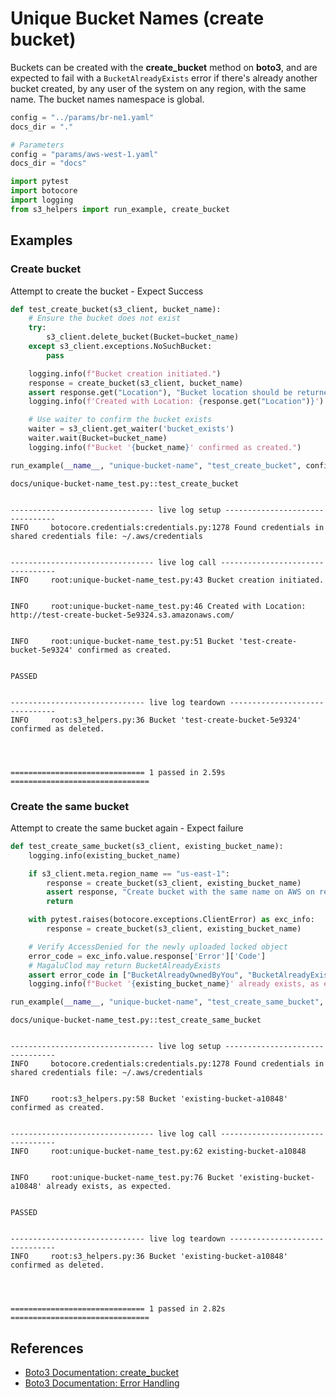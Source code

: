# Unique Bucket Names (create bucket)

Buckets can be created with the **create_bucket** method on **boto3**, and are expected to fail with a `BucketAlreadyExists` error if there's already another bucket created, by any user of the system on any region, with the same name. The bucket names namespace is global.


```python
config = "../params/br-ne1.yaml"
docs_dir = "."
```


```python
# Parameters
config = "params/aws-west-1.yaml"
docs_dir = "docs"

```


```python
import pytest
import botocore
import logging
from s3_helpers import run_example, create_bucket
```

## Examples

### Create bucket

Attempt to create the bucket - Expect Success


```python
def test_create_bucket(s3_client, bucket_name):
    # Ensure the bucket does not exist
    try:
        s3_client.delete_bucket(Bucket=bucket_name)
    except s3_client.exceptions.NoSuchBucket:
        pass

    logging.info(f"Bucket creation initiated.")
    response = create_bucket(s3_client, bucket_name)
    assert response.get("Location"), "Bucket location should be returned upon creation."
    logging.info(f'Created with Location: {response.get("Location")}')

    # Use waiter to confirm the bucket exists
    waiter = s3_client.get_waiter('bucket_exists')
    waiter.wait(Bucket=bucket_name)
    logging.info(f"Bucket '{bucket_name}' confirmed as created.")

run_example(__name__, "unique-bucket-name", "test_create_bucket", config=config, docs_dir=docs_dir)
```

    
    docs/unique-bucket-name_test.py::test_create_bucket 

    
    -------------------------------- live log setup --------------------------------
    INFO     botocore.credentials:credentials.py:1278 Found credentials in shared credentials file: ~/.aws/credentials


    -------------------------------- live log call ---------------------------------
    INFO     root:unique-bucket-name_test.py:43 Bucket creation initiated.


    INFO     root:unique-bucket-name_test.py:46 Created with Location: http://test-create-bucket-5e9324.s3.amazonaws.com/


    INFO     root:unique-bucket-name_test.py:51 Bucket 'test-create-bucket-5e9324' confirmed as created.


    PASSED

    
    ------------------------------ live log teardown -------------------------------
    INFO     root:s3_helpers.py:36 Bucket 'test-create-bucket-5e9324' confirmed as deleted.


    
    
    ============================== 1 passed in 2.59s ===============================


### Create the same bucket
Attempt to create the same bucket again - Expect failure


```python
def test_create_same_bucket(s3_client, existing_bucket_name):
    logging.info(existing_bucket_name)

    if s3_client.meta.region_name == "us-east-1":
        response = create_bucket(s3_client, existing_bucket_name)
        assert response, "Create bucket with the same name on AWS on region US East (N. Virginia) should succeed"
        return

    with pytest.raises(botocore.exceptions.ClientError) as exc_info:
        response = create_bucket(s3_client, existing_bucket_name)

    # Verify AccessDenied for the newly uploaded locked object
    error_code = exc_info.value.response['Error']['Code']
    # MagaluClod may return BucketAlreadyExists
    assert error_code in ["BucketAlreadyOwnedByYou", "BucketAlreadyExists"], f"Expected BucketAlreadyOwnedByYou, got {error_code}"
    logging.info(f"Bucket '{existing_bucket_name}' already exists, as expected.")

run_example(__name__, "unique-bucket-name", "test_create_same_bucket", config=config, docs_dir=docs_dir)
```

    
    docs/unique-bucket-name_test.py::test_create_same_bucket 

    
    -------------------------------- live log setup --------------------------------
    INFO     botocore.credentials:credentials.py:1278 Found credentials in shared credentials file: ~/.aws/credentials


    INFO     root:s3_helpers.py:58 Bucket 'existing-bucket-a10848' confirmed as created.


    -------------------------------- live log call ---------------------------------
    INFO     root:unique-bucket-name_test.py:62 existing-bucket-a10848


    INFO     root:unique-bucket-name_test.py:76 Bucket 'existing-bucket-a10848' already exists, as expected.


    PASSED

    
    ------------------------------ live log teardown -------------------------------
    INFO     root:s3_helpers.py:36 Bucket 'existing-bucket-a10848' confirmed as deleted.


    
    
    ============================== 1 passed in 2.82s ===============================


## References

- [Boto3 Documentation: create_bucket](https://boto3.amazonaws.com/v1/documentation/api/latest/reference/services/s3/client/create_bucket.html)
- [Boto3 Documentation: Error Handling](https://boto3.amazonaws.com/v1/documentation/api/latest/guide/error-handling.html)
